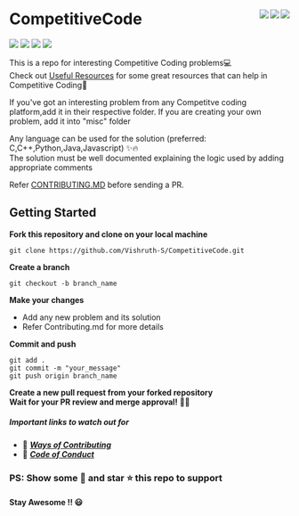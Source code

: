# CompetitiveCode <img align = "right" src ="https://img.shields.io/github/watchers/Vishruth-S/CompetitiveCode?style=social"> <img align = "right" src ="https://img.shields.io/github/stars/Vishruth-S/CompetitiveCode?style=social">    <img align = "right" src ="https://img.shields.io/github/forks/Vishruth-S/CompetitiveCode?style=social">

<img src="https://img.shields.io/github/contributors/Vishruth-S/CompetitiveCode">  <img src="https://img.shields.io/tokei/lines/github/Vishruth-S/CompetitiveCode">           <img src="https://img.shields.io/github/last-commit/Vishruth-S/CompetitiveCode">   <img src="https://img.shields.io/github/languages/count/Vishruth-S/CompetitiveCode">


This is a repo for interesting Competitive Coding problems💻   
Check out [Useful Resources](https://github.com/Vishruth-S/CompetitiveCode/blob/main/USEFUL_RESOURCES.md) for some great resources that can help in Competitive Coding📜

If you've got an interesting problem from any Competitve coding platform,add it in their respective folder. If you are creating your own problem, add it into "misc" folder

Any language can be used for the solution (preferred: C,C++,Python,Java,Javascript) ✨🔥  
The solution must be well documented explaining the logic used by adding appropriate comments

Refer [CONTRIBUTING.MD](https://github.com/Vishruth-S/CompetitiveCode/blob/main/CONTRIBUTING.md) before sending a PR.


## Getting Started

**Fork this repository and clone on your local machine**
```
git clone https://github.com/Vishruth-S/CompetitiveCode.git
```

**Create a branch**  
```
git checkout -b branch_name
```

**Make your changes**
* Add any new problem and its solution
* Refer Contributing.md for more details

**Commit and push**
```
git add .
git commit -m "your_message"
git push origin branch_name
```

**Create a new pull request from your forked repository  
Wait for your PR review and merge approval!** 🎉🎉


##### **Important links to watch out for**
  * 🔗 [_**Ways of Contributing**_](CONTRIBUTING.md)
  * 🔗 [_**Code of Conduct**_](CODE_OF_CONDUCT.md)

### PS: Show some :yellow_heart: and star :star: this repo to support

#### Stay Awesome !! :smiley:

